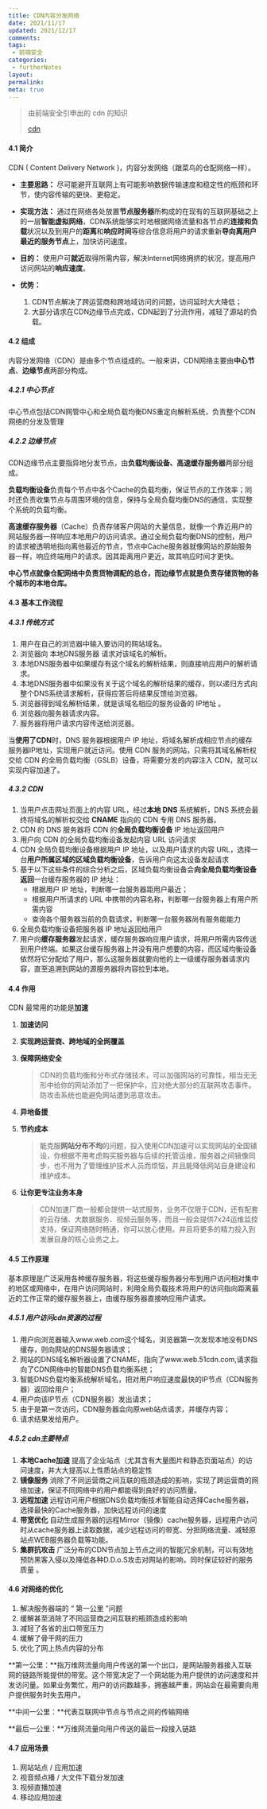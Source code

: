 ```yaml
---
title: CDN内容分发网络
date: 2021/11/17
updated: 2021/12/17
comments:
tags:
 - 前端安全
categories:
 - furtherNotes
layout:
permalink:
meta: true
---
```


> 由前端安全引申出的 cdn 的知识
>
> [cdn](https://juejin.cn/post/6913704568325046279)

#### 4.1 简介

CDN ( Content Delivery Network )，内容分发网络（跟菜鸟的仓配网络一样）。

+ **主要思路：** 尽可能避开互联网上有可能影响数据传输速度和稳定性的瓶颈和环节，使内容传输的更快、更稳定。

+ **实现方法：** 通过在网络各处放置**节点服务器**所构成的在现有的互联网基础之上的一层**智能虚拟网络**，CDN系统能够实时地根据网络流量和各节点的**连接和负载**状况以及到用户的**距离**和**响应时间**等综合信息将用户的请求重新**导向离用户最近的服务节点**上，加快访问速度。

+ **目的：** 使用户可**就近**取得所需内容，解决Internet网络拥挤的状况，提高用户访问网站的**响应速度**。

+ **优势：**
  1. CDN节点解决了跨运营商和跨地域访问的问题，访问延时大大降低；
  2. 大部分请求在CDN边缘节点完成，CDN起到了分流作用，减轻了源站的负载。



#### 4.2 组成

内容分发网络（CDN）是由多个节点组成的。一般来讲，CDN网络主要由**中心节点**、**边缘节点**两部分构成。

##### 4.2.1 中心节点

中心节点包括CDN网管中心和全局负载均衡DNS重定向解析系统，负责整个CDN网络的分发及管理



##### 4.2.2 边缘节点

CDN边缘节点主要指异地分发节点，由**负载均衡设备、高速缓存服务器**两部分组成。

**负载均衡设备**负责每个节点中各个Cache的负载均衡，保证节点的工作效率；同时还负责收集节点与周围环境的信息，保持与全局负载均衡DNS的通信，实现整个系统的负载均衡。

**高速缓存服务器**（Cache）负责存储客户网站的大量信息，就像一个靠近用户的网站服务器一样响应本地用户的访问请求。通过全局负载均衡DNS的控制，用户的请求被透明地指向离他最近的节点，节点中Cache服务器就像网站的原始服务器一样，响应终端用户的请求。因其距离用户更近，故其响应时间才更快。



**中心节点就像仓配网络中负责货物调配的总仓，而边缘节点就是负责存储货物的各个城市的本地仓库。**



#### 4.3 基本工作流程

##### 4.3.1 传统方式

1. 用户在自己的浏览器中输入要访问的网站域名。
2. 浏览器向 本地DNS服务器 请求对该域名的解析。
3. 本地DNS服务器中如果缓存有这个域名的解析结果，则直接响应用户的解析请求。
4. 本地DNS服务器中如果没有关于这个域名的解析结果的缓存，则以递归方式向整个DNS系统请求解析，获得应答后将结果反馈给浏览器。
5. 浏览器得到域名解析结果，就是该域名相应的服务设备的 IP地址 。
6. 浏览器向服务器请求内容。
7. 服务器将用户请求内容传送给浏览器。



当**使用了CDN**时，DNS 服务器根据用户 IP 地址，将域名解析成相应节点的缓存服务器IP地址，实现用户就近访问。使用 CDN 服务的网站，只需将其域名解析权交给 CDN 的全局负载均衡（GSLB）设备，将需要分发的内容注入 CDN，就可以实现内容加速了。

##### 4.3.2 CDN

1. 当用户点击网址页面上的内容 URL，经过**本地 DNS** 系统解析，DNS 系统会最终将域名的解析权交给 **CNAME** 指向的 CDN 专用 DNS 服务器。
2. CDN 的 DNS 服务器将 CDN 的**全局负载均衡设备** IP 地址返回用户
3. 用户向 CDN 的全局负载均衡设备发起内容 URL 访问请求
4. CDN 全局负载均衡设备根据用户 IP 地址，以及用户请求的内容 URL，选择一台**用户所属区域的区域负载均衡设备**，告诉用户向这太设备发起请求
5. 基于以下这些条件的综合分析之后，区域负载均衡设备会**向全局负载均衡设备返回**一台缓存服务器的 IP 地址：
   + 根据用户 IP 地址，判断哪一台服务器距用户最近；
   + 根据用户所请求的 URL 中携带的内容名称，判断哪一台服务器上有用户所需内容
   + 查询各个服务器当前的负载请求，判断哪一台服务器尚有服务能能力
6. 全局负载均衡设备把服务器 IP 地址返回给用户
7. 用户向**缓存服务器**发起请求，缓存服务器响应用户请求，将用户所需内容传送到用户终端。如果这台缓存服务器上并没有用户想要的内容，而区域均衡设备依然将它分配给了用户，那么这服务器就要向他的上一级缓存服务器请求内容，直至追溯到网站的源服务器将内容拉到本地。



#### 4.4 作用

CDN 最常用的功能是**加速**

1. **加速访问**

2. **实现跨运营商、跨地域的全网覆盖**

3. **保障网络安全**

   > CDN的负载均衡和分布式存储技术，可以加强网站的可靠性，相当无无形中给你的网站添加了一把保护伞，应对绝大部分的互联网攻击事件。防攻击系统也能避免网站遭到恶意攻击。

4. **异地备援**

5. **节约成本**

   > 能克服**网站分布不均**的问题，投入使用CDN加速可以实现网站的全国铺设，你根据不用考虑购买服务器与后续的托管运维，服务器之间镜像同步，也不用为了管理维护技术人员而烦恼，并且能降低网站自身建设和维护成本。

6. **让你更专注业务本身**

   > CDN加速厂商一般都会提供一站式服务，业务不仅限于CDN，还有配套的云存储、大数据服务、视频云服务等，而且一般会提供7x24运维监控支持，保证网络随时畅通，你可以放心使用。并且将更多的精力投入到发展自身的核心业务之上。



#### 4.5 工作原理

基本原理是广泛采用各种缓存服务器，将这些缓存服务器分布到用户访问相对集中的地区或网络中，在用户访问网站时，利用全局负载技术将用户的访问指向距离最近的工作正常的缓存服务器上，由缓存服务器直接响应用户请求。

##### 4.5.1 用户访问cdn资源的过程

1. 用户向浏览器输入www.web.com这个域名，浏览器第一次发现本地没有DNS缓存，则向网站的DNS服务器请求；
2. 网站的DNS域名解析器设置了CNAME，指向了www.web.51cdn.com,请求指向了CDN网络中的智能DNS负载均衡系统；
3. 智能DNS负载均衡系统解析域名，把对用户响应速度最快的IP节点（CDN服务器）返回给用户；
4. 用户向该IP节点（CDN服务器）发出请求；
5. 由于是第一次访问，CDN服务器会向原web站点请求，并缓存内容；
6. 请求结果发给用户。

##### 4.5.2 cdn主要特点

1. **本地Cache加速** 提高了企业站点（尤其含有大量图片和静态页面站点）的访问速度，并大大提高以上性质站点的稳定性
2. **镜像服务** 消除了不同运营商之间互联的瓶颈造成的影响，实现了跨运营商的网络加速，保证不同网络中的用户都能得到良好的访问质量。
3. **远程加速** 远程访问用户根据DNS负载均衡技术智能自动选择Cache服务器，选择最快的Cache服务器，加快远程访问的速度
4. **带宽优化** 自动生成服务器的远程Mirror（镜像）cache服务器，远程用户访问时从cache服务器上读取数据，减少远程访问的带宽、分担网络流量、减轻原站点WEB服务器负载等功能。
5. **集群抗攻击** 广泛分布的CDN节点加上节点之间的智能冗余机制，可以有效地预防黑客入侵以及降低各种D.D.o.S攻击对网站的影响，同时保证较好的服务质量 。



#### 4.6 对网络的优化

1. 解决服务器端的 “ 第一公里 ”问题
2. 缓解甚至消除了不同运营商之间互联的瓶颈造成的影响
3. 减轻了各省的出口带宽压力
4. 缓解了骨干网的压力
5. 优化了网上热点内容的分布



**第一公里：**指万维网流量向用户传送的第一个出口，是网站服务器接入互联网的链路所能提供的带宽。这个带宽决定了一个网站能为用户提供的访问速度和并发访问量。如果业务繁忙，用户的访问数越多，拥塞越严重，网站会在最需要向用户提供服务时失去用户。

**中间一公里：**代表互联网中节点与节点之间的传输网络

**最后一公里：**万维网流量向用户传送的最后一段接入链路



#### 4.7 应用场景

1. 网站站点 / 应用加速
2. 视音频点播 / 大文件下载分发加速
3. 视频直播加速
4. 移动应用加速

